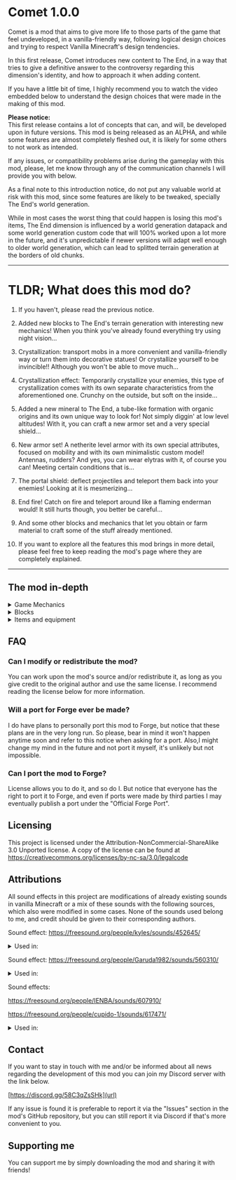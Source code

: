 # Comet 1.0.0

Comet is a mod that aims to give more life to those parts of the game that feel undeveloped, in a vanilla-friendly way, following logical design choices and trying to respect Vanilla Minecraft's design tendencies.

In this first release, Comet introduces new content to The End, in a way that tries to give a definitive answer to the controversy regarding this dimension's identity, and how to approach it when adding content.

If you have a little bit of time, I highly recommend you to watch the video embedded below to understand the design choices that were made in the making of this mod.

**Please notice:**<br>
This first release contains a lot of concepts that can, and will, be developed upon in future versions. This mod is being released as an ALPHA, and while some features are almost completely fleshed out, it is likely for some others to not work as intended.

If any issues, or compatibility problems arise during the gameplay with this mod, please, let me know through any of the communication channels I will provide you with below.

As a final note to this introduction notice, do not put any valuable world at risk with this mod, since some features are likely to be tweaked, specially The End's world generation. 

While in most cases the worst thing that could happen is losing this mod's items, The End dimension is influenced by a world generation datapack and some world generation custom code that will 100% worked upon a lot more in the future, and it's unpredictable if newer versions will adapt well enough to older world generation, which can lead to splitted terrain generation at the borders of old chunks.

___

# TLDR; What does this mod do?

1. If you haven't, please read the previous notice.

2. Added new blocks to The End's terrain generation with interesting new mechanics!
When you think you've already found everything try using night vision…

3. Crystallization: transport mobs in a more convenient and vanilla-friendly way or turn them into decorative statues! Or crystallize yourself to be invincible!!
Although you won't be able to move much…

4. Crystallization effect: Temporarily crystallize your enemies, this type of crystallization comes with its own separate characteristics from the aforementioned one.
Crunchy on the outside, but soft on the inside…

5. Added a new mineral to The End, a tube-like formation with organic origins and its own unique way to look for! Not simply diggin' at low level altitudes! 
With it, you can craft a new armor set and a very special shield…

6. New armor set! A netherite level armor with its own special attributes, focused on mobility and with its own minimalistic custom model! Antennas, rudders? And yes, you can wear elytras with it, of course you can! 
Meeting certain conditions that is…

7. The portal shield: deflect projectiles and teleport them back into your enemies! 
Looking at it is mesmerizing…

8. End fire! Catch on fire and teleport around like a flaming enderman would!
It still hurts though, you better be careful…

9. And some other blocks and mechanics that let you obtain or farm material to craft some  of the stuff already mentioned.

10. If you want to explore all the features this mod brings in more detail, please feel free to keep reading the mod's page where they are completely explained.

___

## The mod in-depth

<details>
  <summary>Game Mechanics</summary>
  
  ## Crystallization
Crystallization is the shining star of this first Comet update. This game mechanic allows you to do many things, but before I start explaining it, you must know that there are two types of crystallization: crystallization by a block, and crystallization by status effect. Let's begin by explaining the former.

### Crystallization by a block.

**Design choices**

The End dimension, like any other part of a well thought out game, works around its own specific theme in the gameplay's lifecycle, in this particular case that theme is transport.

And we shouldn't be much surprised, the characteristic ability of endermen is to teleport around! Back in the 1.9 update we saw this thematic developed upon more, with the introduction of elytras which made player transport a lot more convenient, and shulker boxes which made item transport a lot more efficient too.

With crystallization I aimed to make mob transport a lot less tricky, a more vanilla way of making the classical 'golden lassos'. While staying within the thematic of The End and the unifying force (or block) that I introduced with this mod: End Medium, which we will explore later.

**Game Mechanics**

Crystallization by a block occurs when a mob gets in contact with an End Medium block, or an End Medium Layer block; said mob will begin to turn purple and players will also get a screen overlay effect similar to the one powder snow gives.

<ins>**_Crystallizing mobs_**</ins>

When the entity finishes turning purple it will successfully crystallize, turning into a block known as a Crystallized Creature block. This block can be gathered with any tool or your bare hand, and can be placed anywhere in the ground as long as the block has a hitbox in its center (i.e: fences, walls; but not a cauldron or a composter).

You can de-crystallize an entity by placing water inside of the crystallized creature block which can be waterlogged. Name, status effects, villager trades, collar color, and any data that is stored in an entity's NBT tag is preserved. The entity that got crystallized and then released back is in fact the same one, so much so that their UUID is kept and duping the block and releasing two copies of the same entity makes the new copy disappear because Minecraft itself doesn't allow two entities of the same UUID.

Bosses (Enderdragon and Wither), semi-bosses (Elder Guardian, Ravager, Warden) and Iron Golems cannot be crystallized, although I have plans to make them crystallizable in the future under certain circumstances, like last-hitting them with a special weapon.

Crystallized creature blocks have a crystal base that can be removed by right-clicking them with a pickaxe, this will give you a 'cleaner' version of your crystallized mob, but if what you want is a decorative statue, you can go a step further.

With a crystallized creature block and four amethyst shards you can craft a Creature Statue, a block that will permanently seal the crystallized mob, and remove the crystallized overlay off it, leaving what looks like the regular version of the mob. You can then, if you want, right click it with quartz to turn it into a quartz statue, or remove the quartz by right-clicking it with a pickaxe if you weren't convinced by the finishing touch. I'll make more materials for statues in the future.

End mobs are naturally immune to crystallization by regular means, but they can still get crystallized.

<ins>**_Crystallizing players_**</ins>

When players crystallize they don't turn into blocks, instead, they become unmovable, un-pushable and invulnerable, almost like a block. In this state the player is theoretically invincible, they cannot be hit, their health doesn't lower, their food bar won't deplete and their status effects' timers will freeze in place; these three things are all respectively indicated in a graphic manner by: 

- Displaying their body with a crystallized texture → unhittable. 
- Turning their hearts into heart-shaped crystals → health modification and status effects won't apply.
- Crystallizing their food bar → indicates that natural regeneration won't apply.

These indications will make more sense once we review the other type of crystallization.

If the player moves, tries to use an item, or tries to attack they will break out of the crystallized state, so this is more of a 'preservation' mechanic that could be useful for AFK-ing, but has potential for other uses.

Bear in mind that crystallization is not instant and won't begin on an entity that has recently received damage, so it can't be used to cheat death, at least not with this method…

### Crystallization by status effect.

**Design choices**

Crystallization potions are designed with PvP in mind, although they can be useful in PvE too; they act as a 'stun' or a 'timeout', but not just that, since they can be very lethal or save your life if used properly, because the type of crystallization they apply is slightly different from the one we just saw.

**Mechanics**

Crystallization potions can be brewed with a Bottle of Concentrated End Medium, a material that is showcased ahead in the items section.

These potions will crystallize a player or an entity (without turning it into a block) for a brief period of time: 

- 8 seconds for regular and splash potions and 16 seconds for long duration regular and splash potions.
- 2 seconds for regular lingering potions and 4 seconds for long duration lingering potions.
- 1 second for regular tipped arrows and 2 seconds for long duration tipped arrows.

Unlike with regular crystallization, moving or using an item won't release you from this state, and actions like attacking, placing a block or using an item will just not work, the only thing you can do is drop items, pick up nearby items or move items inside your inventory.

When crystallized by this status effect, your health bar won't appear as crystallized, this means that, while your body and food bar are crystallized; indicating that you won't be affected by external sources of damage nor you can regenerate your health naturally, you will be affected by status effects, that will tick while you are crystallized by this effect.

This can be used both in an offensive and a defensive way:

Offensively, you could poison a player and then crystallize them, they will have to tank that damage since they won't be able to do anything for as long as the crystallized effect lasts.

Defensively, you can use a regeneration potion and then crystallize yourself, you can't regenerate health naturally, but that doesn't account for status effects, so no one will be able to harm you while you are healing inside your crystal shell.

Take into account that once you are crystallized you won't be able to receive any more status effects until you get de-crystallized, so think very well in which order you'll  use your potions.

<ins>Security measures</ins>

To avoid the spam of crystallization potions that could be very annoying for players and unbalanced for both PvP and PvE, any entity that was crystallized recently by a status effect won't be able to be crystallized again for a period of time equal to twice the maximum duration of the last source of crystallization; in the future a gamerule will probably be includen to further secure the spam of this effect.

The duration of the cooldown is regardless of the time that the actual effect lasted, which means that if you got hit by a 16 seconds crystallization potion but only got the effect for 5 seconds because you were not hit point-blank, you can't be crystallized by other players for 32 seconds. 
**Notice:** this cooldown mechanic doesn't apply if you are the one crystallizing yourself, but in case this leads to unbalance, the cooldown may apply to self-crystallization as well in the future.

For more balance purposes, mini bosses (Elder Guardians, Ravagers, Wardens) and Iron Golems, although they can be crystallized by a potion, its effect will last for only ⅓ of what is supposed to last and the full cooldown if the effect will still apply, so you can use a potion of crystallization to freeze a Warden for 4 seconds at maximum, but you better run fast the next 32…

The Ender Dragon and Wither bosses are immune to all status effects by default, and, by following these design principles they should be immune to the crystallization effect too, so no changes were made to these mobs.

Finally, for anti-exploit purposes, if a player is surrounded by lava or buried in blocks while it was crystallized, it will teleport to safety the moment it touches the lava (they still catch on fire), or the moment they begin to suffocate; it is not guaranteed if there is not enough room to find a teleport location though.

#### Known issues and what to expect in future versions

- Effect duration for potions can be tweaked in the future if it seems too long.
- Crystallized Allays won't appear as crystallized because they are rendered in a different way, expect this to be fixed in future versions.
- Some mobs may still play some movement animations when crystallized, this a very rare occurrence as I only saw it happen once, it is more common to see if they got crystallized by a potion though. I still have to investigate what causes this although I have some theories.
- When placing a crystallized creature duplicated in creative mode, all statues will rotate to the rotation of the last placed statue, since they all hold the same mob, this behavior, while not intended, doesn't do much harm since only affects creative mode and it can be avoided, but I may look into fixing it sometime.
- When releasing a crystallized creature duplicated in creative mode, the creature will instantly despawn if it has been already released and is still alive, since two entities with the same UUID cannot exist in the same world, this behavior is intended.

</details>
<details>
  <summary>Blocks</summary>
<details>
  <summary>End medium</summary>

### End medium

### Lore
This substance is an extremely dense liquid that forms crystals when it gets in contact with air, growing upwards and giving shape to large vertical crystal columns that take millions of years to form.

This substance is the base of life in The End, and just like end stone is the anti-cobblestone, end medium is the anti-water of this twisted and inverted, alien dimension.

The sides of this block are composed of dried out medium that has formed sharp vertical crystals while the top of the block remains partially exposed, pushing fresh medium to its surface from its insides.

### Design choices
Along with crystallization, End Medium is the main protagonist of this first release of Comet.

This block was designed with the idea in mind that it should be the equivalent to water in The End, like some sort of anti-water, much like end stone is anti-cobblestone; giving origin to all the shared properties that the living creatures of The End present though its own properties.

It's a polar opposite to its overworld equivalent, WITHOUT recurring to a simple 1:1 design by simply being "purple water" or "purple water that flows upwards", much like Striders were added accounting for the properties of unburnable boats, without recurring to repetitive, lazy or oversimplified design, that some mods added in the past through obsidian/iron and alike boats, in order to supply the need for a lava-based transport method.

### Mechanics
This block acts similarly to powder snow, since you can sink into it, but, since end medium is based on Non-Newtonian fluids, whenever an entity is moving with enough speed, it won't be able to sink into it, but if you stay still on top of it or sneak very slowly towards it, you will begin to very slowly sink on it.

This block generates layers of end medium on top of itself.

Whenever you are not moving on end medium you will begin to crystallize. If you move, take damage, or begin an action like attacking or using an item the crystal around you will shatter, interrupting the process, stay still and it will begin again.

All entities that get crystallized by it will be placed as a block replacing it, except players, who don't turn into blocks.

You can also set it on fire to produce End Fire.

This block also produces particles around it, very rarely, simulating upwards escaping fumes. A lot of blocks of end medium together will make this effect more apparent, giving a nice atmosphere to it.

Finally, your air meter depletes at the same rate as being underwater when inside this semi-solid, so watch out for that!

### Where to find it and how to gather it
End medium can be found anywhere across the outer End Islands, forming tall clusters of columns called "Vertical Lakes" or "Vertical Puddles".

It can be gathered with a shovel, it's a bit hard to mine, since it is a viscous material.

### Known issues and what to expect in future versions
- Right now, vertical lakes use the same generation algorithm as basalt columns from basalt deltas; it will be changed in the future to give them their own unique shape.

- Running while jumping over large surfaces of end medium in survival mode causes jittering player movement since the server will try to reposition them. I am well aware of this problem which appears to have something to do with synchronization. It is minor, but I've been struggling to fix it since I cannot spot the origin of this problem, expect it to be fixed in future versions.

</details>

<details>
  <summary>End medium layer</summary>
  
### End medium layer

### Lore
End medium sometimes releases a thin layer of substance on top of it, over thousands of years, it builds up, drying in the process, producing a new block of end medium on top, making vertical puddles grow.

These fresh layers of medium are more brittle than regular medium, but equally reactive.

### Design choices
Originally, end medium was going to be a solid block, and this layer would be a single-level fluid that would have the crystallization mechanics; midway through development I decided to change end medium to the way it is now and repurpose this layer as a you-don't-sink-in crystallization catalyst, in other words, staying on top of this block also crystallizes you, but you won't be shoved into a viscous block, also it is easier to renew than end medium itself, more on that later.

Lore-wise, these blocks build up and dry to form new medium, but I didn't want to make them do this in-game since vertical lakes would grow to the build limit if you stood enough time near them, breaking immersion a little and ruining the views of the landscape of The End; since vertical lakes are supposed to grow over millions of years, I decided not to include this mechanic, I am open to revisit it sometime though.

### Mechanics
It will crystallize entities that are on top of it, replacing the block with the crystallized entity, unless it is a player.

### Where to find it and how to gather it
It can be found on top of end medium, which, after some time, generates end medium layers on top of itself.

To gather it, you require a silk touch shovel.

### Known issues and what to expect in future versions
There are no known issues regarding this block.
This block might get some more mechanics in the future.
</details>

<details>
  <summary>End fire</summary>
  
### End Fire

### Lore
When dragons freely roamed The End's skies, it was common for them to gulp large amounts of end medium, this substance helped keep their scales hard and stiff and its digestion produced a very corrosive acid, so strong that it was compared with fire, it was known as dragon breath, when dragons still existed that is…

If someone were to simulate a dragon's digestion through a chemical process nowadays, it would definitely be combustion.

### Design choices
I always thought purple fire was very fitting for The End, I am not sure if purple fire is a common thing in End Mods, but I am going to assume it is; what I don't know if it's so common is the properties this fire has.

**As an additional note:**
When developing Comet, I decided to tamper a bit with the game's code and made Soul Fire render blue in the screen overlay and on entities set on fire by it, something that doesn't happen in vanilla Minecraft.

Another thing that doesn't happen in vanilla Minecraft is that, when you are set on fire by soul fire, you don't lose 1 heart per tick, you just lose half a heart, while, if you stay on top of soul fire you will lose 1 heart per tick; I changed so if you were set on fire BY soul fire, you will keep losing 1 heart until you are put out or you get set on fire by a different fire.

### Mechanics
When set on end fire, you will begin to teleport to a random nearby location every time you get damaged by the fire, similar to how an enderman teleports when it is set on fire.

When a recently de-crystallized entity touches lava, it will be set on End fire, teleporting it to safety, but receiving the fire's burn damage.

### Where to find it and how to gather it
You can get this block by setting End Medium on fire.

### Known issues and what to expect in future versions.
- While players usually render fire just fine, right now, many mobs render on blue fire when they are set on fire, I will make sure this is one of the first things that get fixed for the next release.
- The game overlay of fire may display a normal fire tick before displaying fire of a different color, I'll work to fix that too as soon as possible, as minor as it is, it's a bit annoying.
</details>

<details>
  <summary>Concentrated End medium</summary>
  
### Concentrated End Medium

### Lore
This substance is pure end medium, or more like adulterated end medium; so strong that creatures that are usually immune to the crystallization effect of end medium will be affected by this substance; being pure end medium though, it dries out very quickly, oxidizing within seconds and turning into regular end medium.

### Design choices
Concentrated end medium solved a lot of issues I had during the development of this mod: it made it possible to have a way to crystallize end creatures, which are immune to regular end medium, it served as the ingredient for crystallization potions that for a long time I wasn't sure what it was going to be, and gave a purpose to a farming mechanic explained ahead at the Endbrite Tube block entry, among other uses it will serve for in the future.

### Mechanics
If an entity enters in contact with this block it will get instantly crystallized.

End mobs, which are immune to crystallization by touching regular end medium can get crystallized by concentrated end medium.

When placed on the ground, it will dry out after some time turning into regular end medium.

When several blocks of concentrated end medium are placed on top of another, it will dry out in layers, the lowermost layers will dry out first, respecting the lore of the crystals that slowly grow by squirting liquid that dries out on its uppermost surface.

The heat given off by a froglight can interrupt this drying process, so if a concentrated end medium block is next to a froglight, and another concentrated end medium block is placed on top to the heated block none of the two will dry out, this can be repeated ad-infinitum. 

You still cannot crystallize bosses or semi-bosses with this block.

### Where to find it and how to gather it
Concentrated end medium can be obtained through farming or by picking it up from a block that can sometimes generate beneath special chorus plants, this is done using buckets.

### Known issues and what to expect in future versions.
- No issues so far with this block.
</details>

<details>
  <summary>End Drenchstone</summary>
  
### End Drenchstone

### Lore
When a chorus plant roots grow far enough into end stone, it is not uncommon to find this type of rock around them, with hollow cavities once occupied by roots that decayed long ago.
Design choices
Drenchstones are a family of blocks introduced by Comet, they were initially planned for a different release, but since the already planned expansions for Comet are interconnected, I had to work on these earlier.

There are three types of drenchstones: overworld drenchstone, nether drenchstone and end drenchstone.

While the first two can only be found in the creative inventory since they are not finished yet, end drenchstone is finished, and can be found in The End. 

Its mechanics keep building upon the already established theme: The End's place in the game's progression is the facilitation of transport.

### Mechanics
End drenchstone allows you to easily transport fluids, you can fill this stone with a single bucket of water, lava, or concentrated end medium. If you right click it with an empty bucket, you can pick back the fluid it stores, you can also mine this block while it holds a fluid and stack it up to 64 blocks, so you can carry in a single slot way more than just a bucket of fluid.

This block will also automatically store any fluid adjacent to it if said fluid block is a source block; removing that block in the process.

### Where to find it and how to gather it
Some chorus plants have roots that pierce the outer End Island they inhabit down to their very bottom, around these roots you will find end drenchstone blocks, usually filled with concentrated end medium.

### Known issues and what to expect in future versions.
- No issues found, nor planned features so far with this block.
- I've tried making it store modded fluids but it didn't work out very well, in the very far future I might revisit the idea.
</details>

<details>
  <summary>Rooted End Stone</summary>

### Rooted End Stone

### Lore
Chorus Plants not only grow tall, but they grow deep too, some plants in particular have roots that go as deep as the island they inhabit can provide, and they are a key factor for the formation of Endbrite Tubes, which is a supermaterial comparable to the legendary netherite.

### Design choices
I wanted to build this mod around the fact that The End has an ecosystem, an alien one, but an ecosystem regardless. Chorus plants are very important for this ecosystem since they are the base for The End's food chain much like real plants are in the real world. 

They provide a source of food for endermen - if we follow commonly accepted theories about the evolution of end life - and are likely the ones that gather end medium from the crevices of the raw end stone into their roots and, therefore, into end drenchstone.

These roots, when in contact with the concentrated end medium that they naturally gather, they get overstimulated and begin to work harder in their duty, not only that but they inevitably drip excess medium below them, making the formation of endbrite tubes theoretically possible.

### Mechanics
Rooted end stone blocks will get overstimulated when they are adjacent to end drenchstone that holds concentrated end medium inside, these blocks then can be used to gather more concentrated end medium with the use of endbrite tubes.

### Where to find it and how to gather it
Some chorus plants have roots that pierce their host End Island down to their very bottom; those roots are inside these blocks.

### Known issues and what to expect in future versions.
- The texture for fresh/overstimulated rooted end stone is not its definitive version.
</details>

<details>
  <summary>Thorny roots</summary>

### Thorny roots

### Lore
Thorny roots are a kind of root that hangs from below the outer End Islands, and, contrary to popular belief, they don't belong to chorus plants but to a yet to identify plant-like organism that inhabits the islands.

These roots grow thorns or spikes as a way to defend themselves from potential predators, these spikes are very bright and emit light as a warning signal to not touch them.

The way these plants have developed their defense mechanism is very peculiar. When touched, their thorns, which are made out of a material very similar to thin glass, will break and inject venom into their victims, but that's not just it, they do it in a very unique manner. 

Thorny roots do not produce their own venom, instead, they steal harming substances from animals and other creatures across dimensions by teleporting them and then teleports them directly into their victims bloodstream rather than injecting them with a stinger.

### Design choices
I wanted endbrite tubes to be gathered in a different way from other ores, these roots not only provide decoration and more life to those unexplored corners of The End, but also make the hunt for this precious material much harder.

They also serve as a support for placing blocks when the player spots endbrite tubes when flying with an elytra.

### Mechanics
These roots act like vines, they are climbable and they grow with time, their spikes emit light just like glow berries do, but unlike glow berries, these grow back after a while when broken.

When an entity touches them, a random malicious status effect will be applied to them; the most likely to be applied are Poison and Wither, but if you are lucky you might just get poisoned with Hunger; and if you are very unlucky, there is a small chance you can get the Blindness effect, and trust me, that is the worst thing you can get when flying with elytra just above the void looking for Endbrite Tubes.

### Where to find it and how to gather it
They grow below the outer End Islands, when broken they might drop their block item.

### Known issues and what to expect in future versions.
- No issues nor planned features for this block so far.
</details>

<details>
  <summary>Endbrite tube</summary>

### Endbrite tube

### Lore
When end medium drips from rooted endstone over the Thorny Roots it may have below, it begins to crystallize them, these roots serve as a support for the emerging endbrite tubes, structures that form over very long periods of time and are shaped like tubes that grow one next to the other, 'older' tubes are longer that 'younger' tubes, since they've been growing ever since they first 'sprouted'. 

This material is of a very durable nature due to its grid-like molecular structure made of even smaller tubes 'glued' together. Due to its majorly hollow composition it is also very lightweight.

A real life example of a material like this would be Aerogel, but it is also based on carbon nanotubes.
Design choices
When making the 'netherite equivalent' of a mineral in The End, I wanted to make it in its own unique way, not just recoloring ancient debris to purple and stamping a sticker with the word "Enderite'' written on it.

This block consists of tubes, similar to sea pickles or candles, they can be stacked together, but hanging from a ceiling, up to 7 times on the same block.

In order to find it, you will have to fly beneath The End's outer islands, and look for it in a forest of very venomous thorny roots. This makes it differentiate itself a little from the whole "just dig very deep and find it" trope. Since this time it will be always exposed to air and the struggle of gathering it comes from finding it in a forest of poisonous, spiky, vine-like roots and getting to it without falling into the void.

I also made their dripping mechanic, only able to happen at The End, and below a certain altitude. This is to decentralize the farming of concentrated end medium, a design philosophy trend that Minecraft started with monster spawners and has revisited with budding amethyst blocks and that I really like.

### Mechanics
If endbrite tubes are placed below Y=25 in The End, they will start to drip some liquid, if you place these tubes beneath a fresh rooted end stone block - which is a dry rooted end stone block next to an end drenchstone filled with concentrated end medium - it will drip even more, and this time, you can put a cauldron below the tubes to gather concentrated end medium.

### Where to find it and how to gather it
It can be found below the outer End Islands, between all the thorny roots that grow there, it is a bit rare to find, but not too rare.

In order to obtain the block itself, you need a silk touch diamond or above pickaxe, an easier way to obtain the block itself is to break the block that it latches into.

If you use a diamond or above pickaxe without silk touch to mine it, you will obtain endbrite shards, required for crafting endbrite gear.

Using fortune can give you more endbrite shards.
### Known issues and what to expect in future versions
- Dripping particles sometimes get stuck inside the block itself, this is because the particles the block uses are the same particles that the crying obsidian block uses; in future versions, endbrite tubes will use their own custom particles.
- I may make players unable to pick up endbrite tubes by breaking the block that supports them, but I have to give it some thought.
- I may change the name of the block since technically 'Endbrite' is the alloy that forms when this material and iron combine.
</details>

<details>
  <summary>End iron ore</summary>

### End Iron Ore

### Lore
Iron hides within the stone of these floating islands, but it is not visible to the naked eye. Life from this place sees their home world from a different point of view quite literally since their eyes are very different, they can see this iron, but we cannot, if only there was a way to see it...
Design choices
Very simple: The Nether has a lot of gold in it, a material that is essential for crafting the netherite alloy. Then The End will have a lot of iron, essential for the crafting of Endbrite, an equivalent to netherite.

Not only that but iron is a very used material in crafting and it is very useful to have a large source of this material available at the late-game. While the Caves and Cliffs update made iron appear in larger quantities in the overworld thanks to the introduction of ore veins, I believe that for those late-game players like me who don't really like building Iron Farms that much, no matter how simple they are, it may not be that bad of idea that there could be a big source of iron in the place only late game players really visit.

Also, The End is very reminiscent of an asteroid field, I always believed that it was in fact some sort of broken world or asteroid field where life managed sprout or carry on, and asteroids are known to be oftenly composed of a lot of metals including iron, so I projected that little scientific fact into the more fantasy-like world of Minecraft and made end iron ore very common in these islands.

### Mechanics
End iron ore looks exactly like end stone, unless you have the Night Vision status effect on, in that case, end iron ore will show pink spots that reveal its position and ferrous composition.

### Where to find it and how to gather it
On the surface and inside the outer End Islands, you can mine it with the same pickaxes you can mine regular iron ore: stone or above.

### Known issues and what to expect in future versions
- This block is a block entity, like a chest or a furnace, it needs to be one in order to be able to display its pink spots when the player is under the effects of night vision, its high presence makes the world just a tiny bit more laggy, since I want to increment the amount of appearance of this ore I will be working on optimizing it, I already have some plans. Still it shouldn't impact performance that much right now.
- The shape of the veins that they form will change in the future.
</details>

<details>
  <summary>Chorus humus</summary>
  
### Chorus Humus

### Lore
Chorus Flower petals that fall from their plants build up in the ground to form this podzol-like humus, it comes in fresh and dryed out versions.

### Design choices
Right now it only serves a decorative purpose and it will worked upon a lot in the future since I personally don't like soils like grass, podzol or mycelium being present in The End, but I still think there is a place for it and I've got quite a lot of mechanics planned for it.

### Mechanics
Chorus plants can be planted on them, and, for now, they only generate in them, although that will probably be reverted back to how they usually generate.

### Where to find it and how to gather it
Anywhere on the surface of the End Highlands biome (the center of The End's outer Islands).

### Known issues and what to expect in future versions
- A lot of changes are expected for this block in the future.
</details>
</details>

<details>
  <summary>Items and equipment</summary>
  
  <details>
  <summary>Endbrite shard</summary>

### Endbrite shard

### Lore
These shards are smaller pieces of endbrite tubes and can be used to craft stuff with.
Design choices
They are the prior step to netherite scrap if we want to compare them with netherite. 

I have yet to make some decisions on the crafting flow of endbrite ingots, either this item or endbrite fibers may be removed in the future if I don't find a better use for any of the two beyond 'you need this to craft this other thing'.

I wanted endbrite ingots to have the same crafting flow as netherite ingots, since both are 'dimensional alloys' (more on that concept in the endbrite ingot's entry) I want them to have some things in common, one of them being the crafting process, but I highly dislike having items with no purpose other than crafting one thing, so I'll either find additional purpose for them or remove them altogether.

I decided to add them in the first place because I wanted the player to be able to use fortune with endbrite tubes without them being able to dupe them and placing them back infinitely.

### Mechanics
They can be smelt into endbrite fibers, required in the crafting of endbrite ingots.

### Where to find it and how to gather it
You can get them by mining endbrite tubes without silk touch, with a diamond or above pickaxe. You can get more per tube mined using fortune.

### Known issues and what to expect in future versions
- I may remove this item or endbrite fibers, but I might as well not if I find good uses for both of them.
  </details>
  
  <details>
  <summary>Endbrite fibers</summary>
### Endbrite fibers

### Lore
When exposed to high temperatures, endbrite shards disassemble into very resistant fibers that form a fabric which can be used to forge endbrite ingots.

Since the resultant fabric is also very heat resistant, only the acidic breath of a dragon can make it melt and combine with iron to form endbrite ingots.

### Design choices
This is the equivalent to netherite scrap if we were to compare endbrite with netherite.

I decided to include dragon breath in the crafting recipe to further increase the value and the challenge of crafting the armor, it still shouldn't be too hard to craft it since you first face the dragon before going to the outer islands, it also gives more purpose to dragon's breath.

And also I liked the lore implications it had regarding being so resistant that only a dragon can melt it.

### Mechanics
It is used to craft endbrite ingots with 4 iron ingots and 1 bottle of dragon breath in shapeless crafting.

It is also used in the smithing table to craft the portal shield.

### Where to find it and how to gather it
It is obtained by smelting an endbrite shard.

### Known issues and what to expect in future versions
- I may remove this item or endbrite shards, but I might as well not if I find good uses for both of them.
  </details>
  
  <details>
  <summary>Endbrite ingot</summary>
  
### Endbrite ingot

### Lore
This dimensional alloy is the apex of supermaterials, at least regarding anything that can be found in The End dimension. Forged with the breath of a dragon it is not only durable, but it is also very lightweight.

### Design choices
Comet was originally going to be called Dimensional Alloys, a mod that came from the idea that, since netherite is an alloy of ancient debris and gold, there must be other of these "dimensional alloys" with the other metals: iron and copper.

Endbrite is The End's equivalent to netherite. 

It is NOT an upgrade from netherite, but a replacement to netherite, since I thought it would be more logical for dimensional alloys to be 'siblings' rather than 'descendants', and The End's difficulty is not much greater than The Nether's, if it is not even lower. 

I don't like the concept of power creeping the player with 'yet another upgrade to my armor/tools' if it is not really necessary. 

I thought it would be more natural for endbrite to be an equivalent to netherite, as well as for the Copper-based Dimensional Alloy that will come in future expansions, which will also be a replacement to netherite and not an upgrade.

I know this is a controversial take, but bear in mind that I am not against gear upgrades. I think gear upgrades have a place in the game, but their place would be in a moment further into the game's progression like a 'new super hard-late-game' dimension where a gear upgrade would be logical.

### Mechanics
It can be used in a smithing table with a diamond gear piece to upgrade it to endbrite.

### Where to find it and how to gather it
It can be crafted using 4 endbrite fibers, 4 iron ingots and 1 dragon's breath in shapeless crafting.

### Known issues and what to expect in future versions
- There are no issues found with this item so far.
- In the future you will be able to craft endbrite tools and weapons too.
  </details>
  
  <details>
  <summary>Endbrite Armor</summary>
### Endbrite Armor

### Lore
This armor is made of the ultra-resistant, ultra-lightweight endbrite material, which provides a protection equivalent to netherite, while allowing you to run faster and even fly with it.

### Design choices
This whole mod began with this idea, of an amor equivalent to netherite in protection but that exchanged some of the attributes of netherite with other things.

It has a custom model, it is not just an armor reskin, the helmet has antennas and the chestplate and leggings have rudders, I kept the model minimalistic, not too moddy, reminiscent of vanilla.

### Mechanics
Endbrite armor provides the same level of protection as netherite armor, with the same durability.

Endbrite armor, instead of giving you knockback resistance, provides you with movement speed. Each piece gives you +5% of movement speed. A full set is equivalent to the Speed I status effect that can, of course, still be applied with the potion for further speed.

Endbrite armor, instead of being unburnable, lets you equip elytra and fly with it, ONLY if you are wearing the full set, otherwise, your elytra will split from the chestplate and be returned back to you.

To equip an elytra with the armor, put the full armor on and right click an elytra in your hand.

You can retrieve the combined elytra-chestplate item from your inventory, to split both items just equip it with a missing piece of the full set or put it on the crafting grid.

When you combine the items, their custom names, enchantments and NBTs WON'T be lost, the elytra-chestplate will keep the data of the chestplate and the elytra will keep its data when it splits from the chestplate.

### Where to find it and how to gather it
It can be crafted on a smithing table using endbrite ingots in diamond armor just like you would craft a netherite armor.

### Known issues and what to expect in future versions
- Elytra chestplate only uses the durability and enchantments of the chestplate, in the future I will probably make the enchantments of the elytra apply to the chestplate too and the durability of the elytra be independent of the chestplate.
  </details>
  
  <details>
  <summary>Portal Shield</summary>
### Portal Shield

### Lore
This shield holds the teleportation powers of The End.

### Design choices
I wanted to make a special shield that reflected arrows back like a mirror, then I got a better idea :)

### Mechanics
Projectiles blocked with this shield will be teleported back to their owner, from a random point above, and around them.

If the thrower of the projectile is immune to their own projectile, or the thrower is not an entity, the projectile will be consumed by the shield and disappear.

### Where to find it and how to gather it
It can be crafted with endbrite fibers and a shield on the smithing table.

### Known issues and what to expect in future versions
- I've planned to give more cool visual and sound effects to the shield. I am still not satisfied with it.
- I might make the shield reflect projectiles like Blaze Fireballs as snowballs to harm them instead of just making them disappear.

  </details>
  
  <details>
  <summary>Concentrated End Medium Bottle and Crystallization Potions</summary>
### Concentrated End Medium Bottle and Crystallization Potions

### Mechanics
Concentrated End Medium Bottles can be obtained from a cauldron filled with concentrated end medium, that can be obtained by placing a bucket of concentrated end medium in a cauldron or by letting an endbrite tube drip over a cauldron under the right circumstances and then retrieving the product.

This bottle of concentrated end medium can be used to brew crystallization potions mixing it with an awkward potion. You can make the effect longer with redstone, and make splash, lingering potions and tipped arrows with it.

### Known issues and what to expect in future versions
- There are no issues regarding these items so far.
  </details>
</details>


## FAQ
### Can I modify or redistribute the mod?
You can work upon the mod's source and/or redistribute it, as long as you give credit to the original author and use the same license. I recommend reading the license below for more information.

### Will a port for Forge ever be made?
I do have plans to personally port this mod to Forge, but notice that these plans are in the very long run. So please, bear in mind it won't happen anytime soon and refer to this notice when asking for a port.
Also,I might change my mind in the future and not port it myself, it's unlikely but not impossible.

### Can I port the mod to Forge?
License allows you to do it, and so do I. But notice that everyone has the right to port it to Forge, and even if ports were made by third parties I may eventually publish a port under the "Official Forge Port".

## Licensing
This project is licensed under the Attribution-NonCommercial-ShareAlike 3.0 Unported license. A copy of the license can be found at https://creativecommons.org/licenses/by-nc-sa/3.0/legalcode

## Attributions
All sound effects in this project are modifications of already existing sounds in vanilla Minecraft or a mix of these sounds with the following sources, which also were modified in some cases. None of the sounds used belong to me, and credit should be given to their corresponding authors.

Sound effect:
https://freesound.org/people/kyles/sounds/452645/

<details>
  <summary>Used in:</summary>
  
  - crystallization_grows.ogg
  - concentrated_end_medium_bottle_empty_1.ogg
  - concentrated_end_medium_bottle_empty_2.ogg
  - concentrated_end_medium_bottle_fill_1.ogg
  - concentrated_end_medium_bottle_fill_2.ogg
  - concentrated_end_medium_bucket.ogg
  - concentrated_end_medium_bucket_empty_1.ogg
  - concentrated_end_medium_bucket_empty_2.ogg
  - concentrated_end_medium_bucket_fill_1.ogg
  - concentrated_end_medium_bucket_fill_2.ogg
</details>


Sound effect:
https://freesound.org/people/Garuda1982/sounds/560310/

<details>
  <summary>Used in:</summary>
  
  - creature_statue_scrap_1.ogg
  - creature_statue_scrap_2.ogg
  - creature_statue_scrap_3.ogg
</details>

Sound effects:

https://freesound.org/people/IENBA/sounds/607910/

https://freesound.org/people/cupido-1/sounds/617471/

<details>
  <summary>Used in:</summary>
  
  - thorned_roots_break_1.ogg
  - thorned_roots_break_2.ogg
  - thorned_roots_break_3.ogg
  - thorned_roots_break_4.ogg
</details>

## Contact
If you want to stay in touch with me and/or be informed about all news regarding the development of this mod you can join my Discord server with the link below.

[https://discord.gg/58C3qZsSHk](url)

If any issue is found it is preferable to report it via the "Issues" section in the mod's GitHub repository, but you can still report it via Discord if that's more convenient to you.

## Supporting me
You can support me by simply downloading the mod and sharing it with friends!

